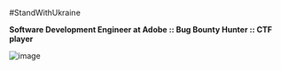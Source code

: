 #StandWithUkraine

**Software Development Engineer at Adobe :: Bug Bounty Hunter :: CTF player**

![image](https://user-images.githubusercontent.com/3187617/165631670-0f3ce79c-d86a-4cfc-afeb-5e333f0af051.png)
